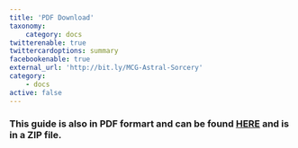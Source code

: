 ```yaml
---
title: 'PDF Download'
taxonomy:
    category: docs
twitterenable: true
twittercardoptions: summary
facebookenable: true
external_url: 'http://bit.ly/MCG-Astral-Sorcery'
category:
    - docs
active: false
---
```


###  This guide is also in PDF formart and can be found <a href=/AS/user/pages/11.pdf-download/Astral-Sorcery-A-Comprehensive-Guide.pdf.zip target=”_blank” onclick=”_gaq.push([‘_trackEvent’,’Downloads’,’ZIP’,ASFile.href]);”>HERE</a> and is in a ZIP file.


